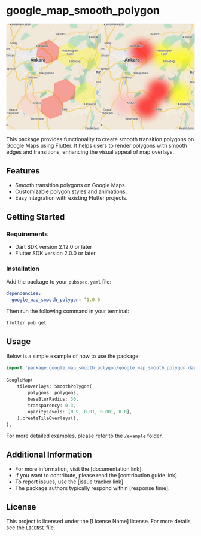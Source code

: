 # google_map_smooth_polygon

![Hexagonal vs Smooth Polygon Comparison](assets/image.jpeg)

This package provides functionality to create smooth transition polygons on Google Maps using Flutter. It helps users to render polygons with smooth edges and transitions, enhancing the visual appeal of map overlays.

## Features

- Smooth transition polygons on Google Maps.
- Customizable polygon styles and animations.
- Easy integration with existing Flutter projects.

## Getting Started

### Requirements

- Dart SDK version 2.12.0 or later
- Flutter SDK version 2.0.0 or later

### Installation

Add the package to your `pubspec.yaml` file:

```yaml
dependencies:
  google_map_smooth_polygon: ^1.0.0
```

Then run the following command in your terminal:

```bash
flutter pub get
```

## Usage

Below is a simple example of how to use the package:

```dart
import 'package:google_map_smooth_polygon/google_map_smooth_polygon.dart';

GoogleMap(
    tileOverlays: SmoothPolygon(
        polygons: polygons,
        baseBlurRadius: 30,
        transparency: 0.3,
        opacityLevels: [0.9, 0.01, 0.001, 0.0],
    ).createTileOverlays(),
),
```

For more detailed examples, please refer to the `/example` folder.

## Additional Information

- For more information, visit the [documentation link].
- If you want to contribute, please read the [contribution guide link].
- To report issues, use the [issue tracker link].
- The package authors typically respond within [response time].

## License

This project is licensed under the [License Name] license. For more details, see the `LICENSE` file.
